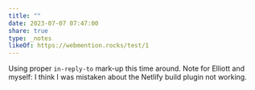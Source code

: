 ```yaml
---
title: ""
date: 2023-07-07 07:47:00
share: true
type: _notes
likeOf: https://webmention.rocks/test/1
---
```

Using proper `in-reply-to` mark-up this time around. Note for Elliott and myself: I think I was mistaken about the Netlify build plugin not working.